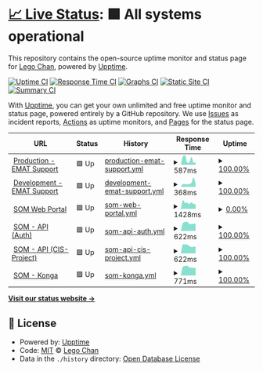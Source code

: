 # [📈 Live Status](https://demo.upptime.js.org): <!--live status--> **🟩 All systems operational**

This repository contains the open-source uptime monitor and status page for [Lego Chan](https://demo.upptime.js.org), powered by [Upptime](https://github.com/upptime/upptime).

[![Uptime CI](https://github.com/legochancw/upptime_som/workflows/Uptime%20CI/badge.svg)](https://github.com/legochancw/upptime_som/actions?query=workflow%3A%22Uptime+CI%22)
[![Response Time CI](https://github.com/legochancw/upptime_som/workflows/Response%20Time%20CI/badge.svg)](https://github.com/legochancw/upptime_som/actions?query=workflow%3A%22Response+Time+CI%22)
[![Graphs CI](https://github.com/legochancw/upptime_som/workflows/Graphs%20CI/badge.svg)](https://github.com/legochancw/upptime_som/actions?query=workflow%3A%22Graphs+CI%22)
[![Static Site CI](https://github.com/legochancw/upptime_som/workflows/Static%20Site%20CI/badge.svg)](https://github.com/legochancw/upptime_som/actions?query=workflow%3A%22Static+Site+CI%22)
[![Summary CI](https://github.com/legochancw/upptime_som/workflows/Summary%20CI/badge.svg)](https://github.com/legochancw/upptime_som/actions?query=workflow%3A%22Summary+CI%22)

With [Upptime](https://upptime.js.org), you can get your own unlimited and free uptime monitor and status page, powered entirely by a GitHub repository. We use [Issues](https://github.com/legochancw/upptime_som/issues) as incident reports, [Actions](https://github.com/legochancw/upptime_som/actions) as uptime monitors, and [Pages](https://demo.upptime.js.org) for the status page.

<!--start: status pages-->
<!-- This summary is generated by Upptime (https://github.com/upptime/upptime) -->
<!-- Do not edit this manually, your changes will be overwritten -->
<!-- prettier-ignore -->
| URL | Status | History | Response Time | Uptime |
| --- | ------ | ------- | ------------- | ------ |
| <img alt="" src="https://icons.duckduckgo.com/ip3/support.mattex.com.hk.ico" height="13"> [Production - EMAT Support](https://support.mattex.com.hk) | 🟩 Up | [production-emat-support.yml](https://github.com/legochancw/upptime_som/commits/HEAD/history/production-emat-support.yml) | <details><summary><img alt="Response time graph" src="./graphs/production-emat-support/response-time-week.png" height="20"> 587ms</summary><br><a href="https://upptime.fours.app/history/production-emat-support"><img alt="Response time 500" src="https://img.shields.io/endpoint?url=https%3A%2F%2Fraw.githubusercontent.com%2Flegochancw%2Fupptime_som%2FHEAD%2Fapi%2Fproduction-emat-support%2Fresponse-time.json"></a><br><a href="https://upptime.fours.app/history/production-emat-support"><img alt="24-hour response time 295" src="https://img.shields.io/endpoint?url=https%3A%2F%2Fraw.githubusercontent.com%2Flegochancw%2Fupptime_som%2FHEAD%2Fapi%2Fproduction-emat-support%2Fresponse-time-day.json"></a><br><a href="https://upptime.fours.app/history/production-emat-support"><img alt="7-day response time 587" src="https://img.shields.io/endpoint?url=https%3A%2F%2Fraw.githubusercontent.com%2Flegochancw%2Fupptime_som%2FHEAD%2Fapi%2Fproduction-emat-support%2Fresponse-time-week.json"></a><br><a href="https://upptime.fours.app/history/production-emat-support"><img alt="30-day response time 503" src="https://img.shields.io/endpoint?url=https%3A%2F%2Fraw.githubusercontent.com%2Flegochancw%2Fupptime_som%2FHEAD%2Fapi%2Fproduction-emat-support%2Fresponse-time-month.json"></a><br><a href="https://upptime.fours.app/history/production-emat-support"><img alt="1-year response time 500" src="https://img.shields.io/endpoint?url=https%3A%2F%2Fraw.githubusercontent.com%2Flegochancw%2Fupptime_som%2FHEAD%2Fapi%2Fproduction-emat-support%2Fresponse-time-year.json"></a></details> | <details><summary><a href="https://upptime.fours.app/history/production-emat-support">100.00%</a></summary><a href="https://upptime.fours.app/history/production-emat-support"><img alt="All-time uptime 100.00%" src="https://img.shields.io/endpoint?url=https%3A%2F%2Fraw.githubusercontent.com%2Flegochancw%2Fupptime_som%2FHEAD%2Fapi%2Fproduction-emat-support%2Fuptime.json"></a><br><a href="https://upptime.fours.app/history/production-emat-support"><img alt="24-hour uptime 100.00%" src="https://img.shields.io/endpoint?url=https%3A%2F%2Fraw.githubusercontent.com%2Flegochancw%2Fupptime_som%2FHEAD%2Fapi%2Fproduction-emat-support%2Fuptime-day.json"></a><br><a href="https://upptime.fours.app/history/production-emat-support"><img alt="7-day uptime 100.00%" src="https://img.shields.io/endpoint?url=https%3A%2F%2Fraw.githubusercontent.com%2Flegochancw%2Fupptime_som%2FHEAD%2Fapi%2Fproduction-emat-support%2Fuptime-week.json"></a><br><a href="https://upptime.fours.app/history/production-emat-support"><img alt="30-day uptime 100.00%" src="https://img.shields.io/endpoint?url=https%3A%2F%2Fraw.githubusercontent.com%2Flegochancw%2Fupptime_som%2FHEAD%2Fapi%2Fproduction-emat-support%2Fuptime-month.json"></a><br><a href="https://upptime.fours.app/history/production-emat-support"><img alt="1-year uptime 100.00%" src="https://img.shields.io/endpoint?url=https%3A%2F%2Fraw.githubusercontent.com%2Flegochancw%2Fupptime_som%2FHEAD%2Fapi%2Fproduction-emat-support%2Fuptime-year.json"></a></details>
| <img alt="" src="https://icons.duckduckgo.com/ip3/dev-support.mattex.com.hk.ico" height="13"> [Development - EMAT Support](https://dev-support.mattex.com.hk) | 🟩 Up | [development-emat-support.yml](https://github.com/legochancw/upptime_som/commits/HEAD/history/development-emat-support.yml) | <details><summary><img alt="Response time graph" src="./graphs/development-emat-support/response-time-week.png" height="20"> 368ms</summary><br><a href="https://upptime.fours.app/history/development-emat-support"><img alt="Response time 467" src="https://img.shields.io/endpoint?url=https%3A%2F%2Fraw.githubusercontent.com%2Flegochancw%2Fupptime_som%2FHEAD%2Fapi%2Fdevelopment-emat-support%2Fresponse-time.json"></a><br><a href="https://upptime.fours.app/history/development-emat-support"><img alt="24-hour response time 257" src="https://img.shields.io/endpoint?url=https%3A%2F%2Fraw.githubusercontent.com%2Flegochancw%2Fupptime_som%2FHEAD%2Fapi%2Fdevelopment-emat-support%2Fresponse-time-day.json"></a><br><a href="https://upptime.fours.app/history/development-emat-support"><img alt="7-day response time 368" src="https://img.shields.io/endpoint?url=https%3A%2F%2Fraw.githubusercontent.com%2Flegochancw%2Fupptime_som%2FHEAD%2Fapi%2Fdevelopment-emat-support%2Fresponse-time-week.json"></a><br><a href="https://upptime.fours.app/history/development-emat-support"><img alt="30-day response time 443" src="https://img.shields.io/endpoint?url=https%3A%2F%2Fraw.githubusercontent.com%2Flegochancw%2Fupptime_som%2FHEAD%2Fapi%2Fdevelopment-emat-support%2Fresponse-time-month.json"></a><br><a href="https://upptime.fours.app/history/development-emat-support"><img alt="1-year response time 467" src="https://img.shields.io/endpoint?url=https%3A%2F%2Fraw.githubusercontent.com%2Flegochancw%2Fupptime_som%2FHEAD%2Fapi%2Fdevelopment-emat-support%2Fresponse-time-year.json"></a></details> | <details><summary><a href="https://upptime.fours.app/history/development-emat-support">100.00%</a></summary><a href="https://upptime.fours.app/history/development-emat-support"><img alt="All-time uptime 100.00%" src="https://img.shields.io/endpoint?url=https%3A%2F%2Fraw.githubusercontent.com%2Flegochancw%2Fupptime_som%2FHEAD%2Fapi%2Fdevelopment-emat-support%2Fuptime.json"></a><br><a href="https://upptime.fours.app/history/development-emat-support"><img alt="24-hour uptime 100.00%" src="https://img.shields.io/endpoint?url=https%3A%2F%2Fraw.githubusercontent.com%2Flegochancw%2Fupptime_som%2FHEAD%2Fapi%2Fdevelopment-emat-support%2Fuptime-day.json"></a><br><a href="https://upptime.fours.app/history/development-emat-support"><img alt="7-day uptime 100.00%" src="https://img.shields.io/endpoint?url=https%3A%2F%2Fraw.githubusercontent.com%2Flegochancw%2Fupptime_som%2FHEAD%2Fapi%2Fdevelopment-emat-support%2Fuptime-week.json"></a><br><a href="https://upptime.fours.app/history/development-emat-support"><img alt="30-day uptime 100.00%" src="https://img.shields.io/endpoint?url=https%3A%2F%2Fraw.githubusercontent.com%2Flegochancw%2Fupptime_som%2FHEAD%2Fapi%2Fdevelopment-emat-support%2Fuptime-month.json"></a><br><a href="https://upptime.fours.app/history/development-emat-support"><img alt="1-year uptime 100.00%" src="https://img.shields.io/endpoint?url=https%3A%2F%2Fraw.githubusercontent.com%2Flegochancw%2Fupptime_som%2FHEAD%2Fapi%2Fdevelopment-emat-support%2Fuptime-year.json"></a></details>
| <img alt="" src="https://icons.duckduckgo.com/ip3/som.mattex.com.hk.ico" height="13"> [SOM Web Portal](https://som.mattex.com.hk) | 🟩 Up | [som-web-portal.yml](https://github.com/legochancw/upptime_som/commits/HEAD/history/som-web-portal.yml) | <details><summary><img alt="Response time graph" src="./graphs/som-web-portal/response-time-week.png" height="20"> 1428ms</summary><br><a href="https://upptime.fours.app/history/som-web-portal"><img alt="Response time 1715" src="https://img.shields.io/endpoint?url=https%3A%2F%2Fraw.githubusercontent.com%2Flegochancw%2Fupptime_som%2FHEAD%2Fapi%2Fsom-web-portal%2Fresponse-time.json"></a><br><a href="https://upptime.fours.app/history/som-web-portal"><img alt="24-hour response time 1128" src="https://img.shields.io/endpoint?url=https%3A%2F%2Fraw.githubusercontent.com%2Flegochancw%2Fupptime_som%2FHEAD%2Fapi%2Fsom-web-portal%2Fresponse-time-day.json"></a><br><a href="https://upptime.fours.app/history/som-web-portal"><img alt="7-day response time 1428" src="https://img.shields.io/endpoint?url=https%3A%2F%2Fraw.githubusercontent.com%2Flegochancw%2Fupptime_som%2FHEAD%2Fapi%2Fsom-web-portal%2Fresponse-time-week.json"></a><br><a href="https://upptime.fours.app/history/som-web-portal"><img alt="30-day response time 1674" src="https://img.shields.io/endpoint?url=https%3A%2F%2Fraw.githubusercontent.com%2Flegochancw%2Fupptime_som%2FHEAD%2Fapi%2Fsom-web-portal%2Fresponse-time-month.json"></a><br><a href="https://upptime.fours.app/history/som-web-portal"><img alt="1-year response time 1715" src="https://img.shields.io/endpoint?url=https%3A%2F%2Fraw.githubusercontent.com%2Flegochancw%2Fupptime_som%2FHEAD%2Fapi%2Fsom-web-portal%2Fresponse-time-year.json"></a></details> | <details><summary><a href="https://upptime.fours.app/history/som-web-portal">0.00%</a></summary><a href="https://upptime.fours.app/history/som-web-portal"><img alt="All-time uptime 34.82%" src="https://img.shields.io/endpoint?url=https%3A%2F%2Fraw.githubusercontent.com%2Flegochancw%2Fupptime_som%2FHEAD%2Fapi%2Fsom-web-portal%2Fuptime.json"></a><br><a href="https://upptime.fours.app/history/som-web-portal"><img alt="24-hour uptime 0.00%" src="https://img.shields.io/endpoint?url=https%3A%2F%2Fraw.githubusercontent.com%2Flegochancw%2Fupptime_som%2FHEAD%2Fapi%2Fsom-web-portal%2Fuptime-day.json"></a><br><a href="https://upptime.fours.app/history/som-web-portal"><img alt="7-day uptime 0.00%" src="https://img.shields.io/endpoint?url=https%3A%2F%2Fraw.githubusercontent.com%2Flegochancw%2Fupptime_som%2FHEAD%2Fapi%2Fsom-web-portal%2Fuptime-week.json"></a><br><a href="https://upptime.fours.app/history/som-web-portal"><img alt="30-day uptime 0.00%" src="https://img.shields.io/endpoint?url=https%3A%2F%2Fraw.githubusercontent.com%2Flegochancw%2Fupptime_som%2FHEAD%2Fapi%2Fsom-web-portal%2Fuptime-month.json"></a><br><a href="https://upptime.fours.app/history/som-web-portal"><img alt="1-year uptime 34.82%" src="https://img.shields.io/endpoint?url=https%3A%2F%2Fraw.githubusercontent.com%2Flegochancw%2Fupptime_som%2FHEAD%2Fapi%2Fsom-web-portal%2Fuptime-year.json"></a></details>
| <img alt="" src="https://icons.duckduckgo.com/ip3/api.fours.app.ico" height="13"> [SOM - API (Auth)](https://api.fours.app/auth) | 🟩 Up | [som-api-auth.yml](https://github.com/legochancw/upptime_som/commits/HEAD/history/som-api-auth.yml) | <details><summary><img alt="Response time graph" src="./graphs/som-api-auth/response-time-week.png" height="20"> 622ms</summary><br><a href="https://upptime.fours.app/history/som-api-auth"><img alt="Response time 631" src="https://img.shields.io/endpoint?url=https%3A%2F%2Fraw.githubusercontent.com%2Flegochancw%2Fupptime_som%2FHEAD%2Fapi%2Fsom-api-auth%2Fresponse-time.json"></a><br><a href="https://upptime.fours.app/history/som-api-auth"><img alt="24-hour response time 584" src="https://img.shields.io/endpoint?url=https%3A%2F%2Fraw.githubusercontent.com%2Flegochancw%2Fupptime_som%2FHEAD%2Fapi%2Fsom-api-auth%2Fresponse-time-day.json"></a><br><a href="https://upptime.fours.app/history/som-api-auth"><img alt="7-day response time 622" src="https://img.shields.io/endpoint?url=https%3A%2F%2Fraw.githubusercontent.com%2Flegochancw%2Fupptime_som%2FHEAD%2Fapi%2Fsom-api-auth%2Fresponse-time-week.json"></a><br><a href="https://upptime.fours.app/history/som-api-auth"><img alt="30-day response time 620" src="https://img.shields.io/endpoint?url=https%3A%2F%2Fraw.githubusercontent.com%2Flegochancw%2Fupptime_som%2FHEAD%2Fapi%2Fsom-api-auth%2Fresponse-time-month.json"></a><br><a href="https://upptime.fours.app/history/som-api-auth"><img alt="1-year response time 631" src="https://img.shields.io/endpoint?url=https%3A%2F%2Fraw.githubusercontent.com%2Flegochancw%2Fupptime_som%2FHEAD%2Fapi%2Fsom-api-auth%2Fresponse-time-year.json"></a></details> | <details><summary><a href="https://upptime.fours.app/history/som-api-auth">100.00%</a></summary><a href="https://upptime.fours.app/history/som-api-auth"><img alt="All-time uptime 100.00%" src="https://img.shields.io/endpoint?url=https%3A%2F%2Fraw.githubusercontent.com%2Flegochancw%2Fupptime_som%2FHEAD%2Fapi%2Fsom-api-auth%2Fuptime.json"></a><br><a href="https://upptime.fours.app/history/som-api-auth"><img alt="24-hour uptime 100.00%" src="https://img.shields.io/endpoint?url=https%3A%2F%2Fraw.githubusercontent.com%2Flegochancw%2Fupptime_som%2FHEAD%2Fapi%2Fsom-api-auth%2Fuptime-day.json"></a><br><a href="https://upptime.fours.app/history/som-api-auth"><img alt="7-day uptime 100.00%" src="https://img.shields.io/endpoint?url=https%3A%2F%2Fraw.githubusercontent.com%2Flegochancw%2Fupptime_som%2FHEAD%2Fapi%2Fsom-api-auth%2Fuptime-week.json"></a><br><a href="https://upptime.fours.app/history/som-api-auth"><img alt="30-day uptime 100.00%" src="https://img.shields.io/endpoint?url=https%3A%2F%2Fraw.githubusercontent.com%2Flegochancw%2Fupptime_som%2FHEAD%2Fapi%2Fsom-api-auth%2Fuptime-month.json"></a><br><a href="https://upptime.fours.app/history/som-api-auth"><img alt="1-year uptime 100.00%" src="https://img.shields.io/endpoint?url=https%3A%2F%2Fraw.githubusercontent.com%2Flegochancw%2Fupptime_som%2FHEAD%2Fapi%2Fsom-api-auth%2Fuptime-year.json"></a></details>
| <img alt="" src="https://icons.duckduckgo.com/ip3/api.fours.app.ico" height="13"> [SOM - API (CIS-Project)](https://api.fours.app/cis/projects) | 🟩 Up | [som-api-cis-project.yml](https://github.com/legochancw/upptime_som/commits/HEAD/history/som-api-cis-project.yml) | <details><summary><img alt="Response time graph" src="./graphs/som-api-cis-project/response-time-week.png" height="20"> 622ms</summary><br><a href="https://upptime.fours.app/history/som-api-cis-project"><img alt="Response time 653" src="https://img.shields.io/endpoint?url=https%3A%2F%2Fraw.githubusercontent.com%2Flegochancw%2Fupptime_som%2FHEAD%2Fapi%2Fsom-api-cis-project%2Fresponse-time.json"></a><br><a href="https://upptime.fours.app/history/som-api-cis-project"><img alt="24-hour response time 546" src="https://img.shields.io/endpoint?url=https%3A%2F%2Fraw.githubusercontent.com%2Flegochancw%2Fupptime_som%2FHEAD%2Fapi%2Fsom-api-cis-project%2Fresponse-time-day.json"></a><br><a href="https://upptime.fours.app/history/som-api-cis-project"><img alt="7-day response time 622" src="https://img.shields.io/endpoint?url=https%3A%2F%2Fraw.githubusercontent.com%2Flegochancw%2Fupptime_som%2FHEAD%2Fapi%2Fsom-api-cis-project%2Fresponse-time-week.json"></a><br><a href="https://upptime.fours.app/history/som-api-cis-project"><img alt="30-day response time 646" src="https://img.shields.io/endpoint?url=https%3A%2F%2Fraw.githubusercontent.com%2Flegochancw%2Fupptime_som%2FHEAD%2Fapi%2Fsom-api-cis-project%2Fresponse-time-month.json"></a><br><a href="https://upptime.fours.app/history/som-api-cis-project"><img alt="1-year response time 653" src="https://img.shields.io/endpoint?url=https%3A%2F%2Fraw.githubusercontent.com%2Flegochancw%2Fupptime_som%2FHEAD%2Fapi%2Fsom-api-cis-project%2Fresponse-time-year.json"></a></details> | <details><summary><a href="https://upptime.fours.app/history/som-api-cis-project">100.00%</a></summary><a href="https://upptime.fours.app/history/som-api-cis-project"><img alt="All-time uptime 100.00%" src="https://img.shields.io/endpoint?url=https%3A%2F%2Fraw.githubusercontent.com%2Flegochancw%2Fupptime_som%2FHEAD%2Fapi%2Fsom-api-cis-project%2Fuptime.json"></a><br><a href="https://upptime.fours.app/history/som-api-cis-project"><img alt="24-hour uptime 100.00%" src="https://img.shields.io/endpoint?url=https%3A%2F%2Fraw.githubusercontent.com%2Flegochancw%2Fupptime_som%2FHEAD%2Fapi%2Fsom-api-cis-project%2Fuptime-day.json"></a><br><a href="https://upptime.fours.app/history/som-api-cis-project"><img alt="7-day uptime 100.00%" src="https://img.shields.io/endpoint?url=https%3A%2F%2Fraw.githubusercontent.com%2Flegochancw%2Fupptime_som%2FHEAD%2Fapi%2Fsom-api-cis-project%2Fuptime-week.json"></a><br><a href="https://upptime.fours.app/history/som-api-cis-project"><img alt="30-day uptime 100.00%" src="https://img.shields.io/endpoint?url=https%3A%2F%2Fraw.githubusercontent.com%2Flegochancw%2Fupptime_som%2FHEAD%2Fapi%2Fsom-api-cis-project%2Fuptime-month.json"></a><br><a href="https://upptime.fours.app/history/som-api-cis-project"><img alt="1-year uptime 100.00%" src="https://img.shields.io/endpoint?url=https%3A%2F%2Fraw.githubusercontent.com%2Flegochancw%2Fupptime_som%2FHEAD%2Fapi%2Fsom-api-cis-project%2Fuptime-year.json"></a></details>
| <img alt="" src="https://icons.duckduckgo.com/ip3/konga.fours.app.ico" height="13"> [SOM - Konga](https://konga.fours.app) | 🟩 Up | [som-konga.yml](https://github.com/legochancw/upptime_som/commits/HEAD/history/som-konga.yml) | <details><summary><img alt="Response time graph" src="./graphs/som-konga/response-time-week.png" height="20"> 771ms</summary><br><a href="https://upptime.fours.app/history/som-konga"><img alt="Response time 824" src="https://img.shields.io/endpoint?url=https%3A%2F%2Fraw.githubusercontent.com%2Flegochancw%2Fupptime_som%2FHEAD%2Fapi%2Fsom-konga%2Fresponse-time.json"></a><br><a href="https://upptime.fours.app/history/som-konga"><img alt="24-hour response time 689" src="https://img.shields.io/endpoint?url=https%3A%2F%2Fraw.githubusercontent.com%2Flegochancw%2Fupptime_som%2FHEAD%2Fapi%2Fsom-konga%2Fresponse-time-day.json"></a><br><a href="https://upptime.fours.app/history/som-konga"><img alt="7-day response time 771" src="https://img.shields.io/endpoint?url=https%3A%2F%2Fraw.githubusercontent.com%2Flegochancw%2Fupptime_som%2FHEAD%2Fapi%2Fsom-konga%2Fresponse-time-week.json"></a><br><a href="https://upptime.fours.app/history/som-konga"><img alt="30-day response time 804" src="https://img.shields.io/endpoint?url=https%3A%2F%2Fraw.githubusercontent.com%2Flegochancw%2Fupptime_som%2FHEAD%2Fapi%2Fsom-konga%2Fresponse-time-month.json"></a><br><a href="https://upptime.fours.app/history/som-konga"><img alt="1-year response time 824" src="https://img.shields.io/endpoint?url=https%3A%2F%2Fraw.githubusercontent.com%2Flegochancw%2Fupptime_som%2FHEAD%2Fapi%2Fsom-konga%2Fresponse-time-year.json"></a></details> | <details><summary><a href="https://upptime.fours.app/history/som-konga">100.00%</a></summary><a href="https://upptime.fours.app/history/som-konga"><img alt="All-time uptime 100.00%" src="https://img.shields.io/endpoint?url=https%3A%2F%2Fraw.githubusercontent.com%2Flegochancw%2Fupptime_som%2FHEAD%2Fapi%2Fsom-konga%2Fuptime.json"></a><br><a href="https://upptime.fours.app/history/som-konga"><img alt="24-hour uptime 100.00%" src="https://img.shields.io/endpoint?url=https%3A%2F%2Fraw.githubusercontent.com%2Flegochancw%2Fupptime_som%2FHEAD%2Fapi%2Fsom-konga%2Fuptime-day.json"></a><br><a href="https://upptime.fours.app/history/som-konga"><img alt="7-day uptime 100.00%" src="https://img.shields.io/endpoint?url=https%3A%2F%2Fraw.githubusercontent.com%2Flegochancw%2Fupptime_som%2FHEAD%2Fapi%2Fsom-konga%2Fuptime-week.json"></a><br><a href="https://upptime.fours.app/history/som-konga"><img alt="30-day uptime 100.00%" src="https://img.shields.io/endpoint?url=https%3A%2F%2Fraw.githubusercontent.com%2Flegochancw%2Fupptime_som%2FHEAD%2Fapi%2Fsom-konga%2Fuptime-month.json"></a><br><a href="https://upptime.fours.app/history/som-konga"><img alt="1-year uptime 100.00%" src="https://img.shields.io/endpoint?url=https%3A%2F%2Fraw.githubusercontent.com%2Flegochancw%2Fupptime_som%2FHEAD%2Fapi%2Fsom-konga%2Fuptime-year.json"></a></details>

<!--end: status pages-->

[**Visit our status website →**](https://demo.upptime.js.org)

## 📄 License

- Powered by: [Upptime](https://github.com/upptime/upptime)
- Code: [MIT](./LICENSE) © [Lego Chan](https://demo.upptime.js.org)
- Data in the `./history` directory: [Open Database License](https://opendatacommons.org/licenses/odbl/1-0/)
